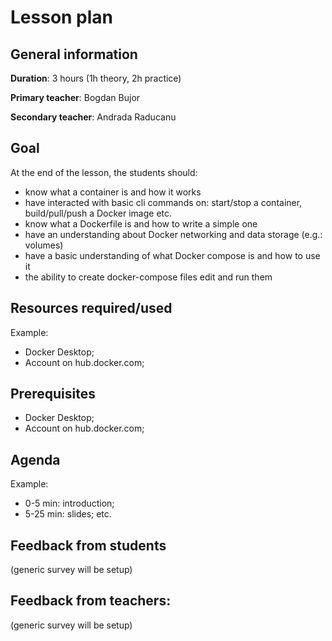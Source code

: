 # Lesson plan

## General information

**Duration**: 3 hours (1h theory, 2h practice)

**Primary teacher**: Bogdan Bujor

**Secondary teacher**: Andrada Raducanu

## Goal
At the end of the lesson, the students should:
- know what a container is and how it works
- have interacted with basic cli commands on: start/stop a container, build/pull/push a Docker image etc.
- know what a Dockerfile is and how to write a simple one
- have an understanding about Docker networking and data storage (e.g.: volumes)
- have a basic understanding of what Docker compose is and how to use it
- the ability to create docker-compose files edit and run them

## Resources required/used
Example:
- Docker Desktop;
- Account on hub.docker.com;

## Prerequisites
- Docker Desktop;
- Account on hub.docker.com;

## Agenda
Example:
- 0-5 min: introduction;
- 5-25 min: slides; etc.

## Feedback from students
(generic survey will be setup)

## Feedback from teachers:
(generic survey will be setup)
